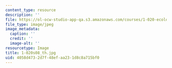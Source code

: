```yaml
---
content_type: resource
description: ''
file: https://ol-ocw-studio-app-qa.s3.amazonaws.com/courses/1-020-ecology-ii-engineering-for-sustainability-spring-2008/4058d4732d7f48efaa231d8c8a715bf0_1-020s08_th.jpg
file_type: image/jpeg
image_metadata:
  caption: ''
  credit: ''
  image-alt: ''
resourcetype: Image
title: 1-020s08_th.jpg
uid: 4058d473-2d7f-48ef-aa23-1d8c8a715bf0
---
```

